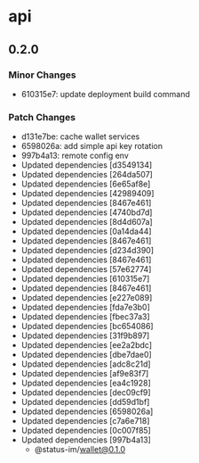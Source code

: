 # api

## 0.2.0

### Minor Changes

- 610315e7: update deployment build command

### Patch Changes

- d131e7be: cache wallet services
- 6598026a: add simple api key rotation
- 997b4a13: remote config env
- Updated dependencies [d3549134]
- Updated dependencies [264da507]
- Updated dependencies [6e65af8e]
- Updated dependencies [42989409]
- Updated dependencies [8467e461]
- Updated dependencies [4740bd7d]
- Updated dependencies [8d4d607a]
- Updated dependencies [0a14da44]
- Updated dependencies [8467e461]
- Updated dependencies [d234d390]
- Updated dependencies [8467e461]
- Updated dependencies [57e62774]
- Updated dependencies [610315e7]
- Updated dependencies [8467e461]
- Updated dependencies [e227e089]
- Updated dependencies [fda7e3b0]
- Updated dependencies [fbec37a3]
- Updated dependencies [bc654086]
- Updated dependencies [31f9b897]
- Updated dependencies [ee2a2bdc]
- Updated dependencies [dbe7dae0]
- Updated dependencies [adc8c21d]
- Updated dependencies [af9e83f7]
- Updated dependencies [ea4c1928]
- Updated dependencies [dec09cf9]
- Updated dependencies [dd59d1bf]
- Updated dependencies [6598026a]
- Updated dependencies [c7a6e718]
- Updated dependencies [0c007f85]
- Updated dependencies [997b4a13]
  - @status-im/wallet@0.1.0
